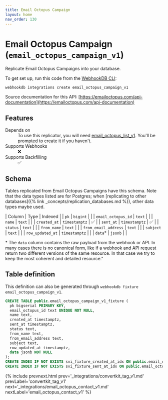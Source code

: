 ```yaml
---
title: Email Octopus Campaign
layout: home
nav_order: 130
---
```


# Email Octopus Campaign (`email_octopus_campaign_v1`)

Replicate Email Octopus Campaigns into your database.

To get set up, run this code from the [WebhookDB CLI](https://webhookdb.com/terminal):
```
webhookdb integrations create email_octopus_campaign_v1
```

Source documentation for this API: [https://emailoctopus.com/api-documentation](https://emailoctopus.com/api-documentation)

## Features

<dl>
<dt>Depends on</dt>
<dd>To use this replicator, you will need <a href="{% link _integrations/email_octopus_list_v1.md %}">email_octopus_list_v1</a>. You'll be prompted to create it if you haven't.</dd>

<dt>Supports Webhooks</dt>
<dd>❌</dd>
<dt>Supports Backfilling</dt>
<dd>✅</dd>

</dl>

## Schema

Tables replicated from Email Octopus Campaigns have this schema.
Note that the data types listed are for Postgres;
when [replicating to other databases]({% link _concepts/replication_databases.md %}),
other data types maybe used.

| Column | Type | Indexed |
| `pk` | `bigint` |  |
| `email_octopus_id` | `text` |  |
| `name` | `text` |  |
| `created_at` | `timestamptz` | ✅ |
| `sent_at` | `timestamptz` | ✅ |
| `status` | `text` |  |
| `from_name` | `text` |  |
| `from_email_address` | `text` |  |
| `subject` | `text` |  |
| `row_updated_at` | `timestamptz` |  |
| `data`* | `jsonb` |  |

<span class="fs-3">* The `data` column contains the raw payload from the webhook or API.
In many cases there is no canonical form, like if a webhook and API request return
two different versions of the same resource.
In that case we try to keep the most coherent and detailed resource."</span>

## Table definition

This definition can also be generated through `webhookdb fixture email_octopus_campaign_v1`.

```sql
CREATE TABLE public.email_octopus_campaign_v1_fixture (
  pk bigserial PRIMARY KEY,
  email_octopus_id text UNIQUE NOT NULL,
  name text,
  created_at timestamptz,
  sent_at timestamptz,
  status text,
  from_name text,
  from_email_address text,
  subject text,
  row_updated_at timestamptz,
  data jsonb NOT NULL
);
CREATE INDEX IF NOT EXISTS svi_fixture_created_at_idx ON public.email_octopus_campaign_v1_fixture (created_at);
CREATE INDEX IF NOT EXISTS svi_fixture_sent_at_idx ON public.email_octopus_campaign_v1_fixture (sent_at);
```

{% include prevnext.html prev='_integrations/convertkit_tag_v1.md' prevLabel='convertkit_tag_v1' next='_integrations/email_octopus_contact_v1.md' nextLabel='email_octopus_contact_v1' %}

